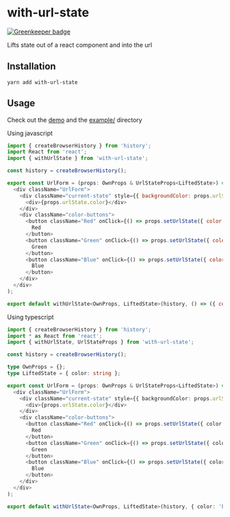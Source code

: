 # with-url-state

[![Greenkeeper badge](https://badges.greenkeeper.io/Dean177/with-url-state.svg)](https://greenkeeper.io/)

Lifts state out of a react component and into the url
 
## Installation

`yarn add with-url-state`

## Usage

Check out the [demo](https://dean177.github.io/with-url-state/) and the [example/](https://github.com/Dean177/with-url-state/tree/master/example) directory

Using javascript

```javascript
import { createBrowserHistory } from 'history';
import React from 'react';
import { withUrlState } from 'with-url-state';

const history = createBrowserHistory();

export const UrlForm = (props: OwnProps & UrlStateProps<LiftedState>) => (
  <div className="UrlForm">
    <div className="current-state" style={{ backgroundColor: props.urlState.color}}>
      <div>{props.urlState.color}</div>
    </div>
    <div className="color-buttons">
      <button className="Red" onClick={() => props.setUrlState({ color: 'red' })}>
        Red
      </button>
      <button className="Green" onClick={() => props.setUrlState({ color: 'green' })}>
        Green
      </button>
      <button className="Blue" onClick={() => props.setUrlState({ color: 'blue' })}>
        Blue
      </button>
    </div>
  </div>
);

export default withUrlState<OwnProps, LiftedState>(history, () => ({ color: 'blue' }))(UrlForm);
```

Using typescript

```typescript
import { createBrowserHistory } from 'history';
import * as React from 'react';
import { withUrlState, UrlStateProps } from 'with-url-state';

const history = createBrowserHistory();

type OwnProps = {};
type LiftedState = { color: string };

export const UrlForm = (props: OwnProps & UrlStateProps<LiftedState>) => (
  <div className="UrlForm">
    <div className="current-state" style={{ backgroundColor: props.urlState.color}}>
      <div>{props.urlState.color}</div>
    </div>
    <div className="color-buttons">
      <button className="Red" onClick={() => props.setUrlState({ color: 'red' })}>
        Red
      </button>
      <button className="Green" onClick={() => props.setUrlState({ color: 'green' })}>
        Green
      </button>
      <button className="Blue" onClick={() => props.setUrlState({ color: 'blue' })}>
        Blue
      </button>
    </div>
  </div>
);

export default withUrlState<OwnProps, LiftedState>(history, { color: 'blue' })(UrlForm);

```